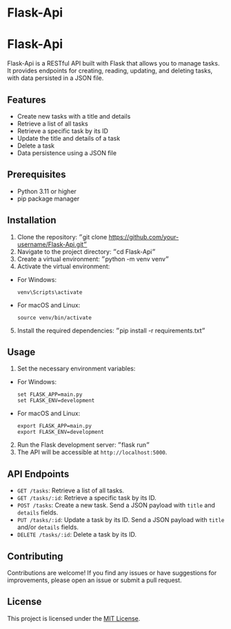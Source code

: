 # Flask-Api

# Flask-Api

Flask-Api is a RESTful API built with Flask that allows you to manage tasks. It provides endpoints for creating, reading, updating, and deleting tasks, with data persisted in a JSON file.

## Features

- Create new tasks with a title and details
- Retrieve a list of all tasks
- Retrieve a specific task by its ID
- Update the title and details of a task
- Delete a task
- Data persistence using a JSON file

## Prerequisites

- Python 3.11 or higher
- pip package manager

## Installation

1. Clone the repository: ״git clone https://github.com/your-username/Flask-Api.git״
2. Navigate to the project directory: ״cd Flask-Api״
3.  Create a virtual environment: ״python -m venv venv״
4. Activate the virtual environment:
- For Windows:
  ```
  venv\Scripts\activate
  ```
- For macOS and Linux:
  ```
  source venv/bin/activate
  ```

5. Install the required dependencies: ״pip install -r requirements.txt״



## Usage

1. Set the necessary environment variables:
- For Windows:
  ```
  set FLASK_APP=main.py
  set FLASK_ENV=development
  ```
- For macOS and Linux:
  ```
  export FLASK_APP=main.py
  export FLASK_ENV=development
  ```

2. Run the Flask development server: ״flask run״
3. The API will be accessible at `http://localhost:5000`.

## API Endpoints

- `GET /tasks`: Retrieve a list of all tasks.
- `GET /tasks/:id`: Retrieve a specific task by its ID.
- `POST /tasks`: Create a new task. Send a JSON payload with `title` and `details` fields.
- `PUT /tasks/:id`: Update a task by its ID. Send a JSON payload with `title` and/or `details` fields.
- `DELETE /tasks/:id`: Delete a task by its ID.

## Contributing

Contributions are welcome! If you find any issues or have suggestions for improvements, please open an issue or submit a pull request.

## License

This project is licensed under the [MIT License](LICENSE).

